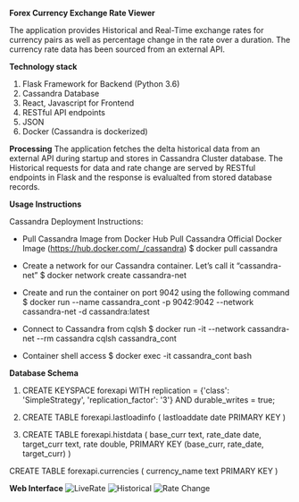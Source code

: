 **Forex Currency Exchange Rate Viewer**

The application provides Historical and Real-Time exchange rates for currency pairs as well as percentage change in the rate over a duration.
The currency rate data has been sourced from an external API.

**Technology stack**
1. Flask Framework for Backend (Python 3.6)
2. Cassandra Database
3. React, Javascript for Frontend 
4. RESTful API endpoints
5. JSON
6. Docker (Cassandra is dockerized)

**Processing**
The application fetches the delta historical data from an external API during startup and stores in Cassandra Cluster database. 
The Historical requests for data and rate change are served by RESTful endpoints in Flask and the response is evalualted from stored database records.

**Usage Instructions**

Cassandra Deployment Instructions:
- Pull Cassandra Image from Docker Hub
Pull Cassandra Official Docker Image (https://hub.docker.com/_/cassandra)
     $ docker pull cassandra 

- Create a network for our Cassandra container. Let’s call it “cassandra-net”
    $ docker network create cassandra-net

- Create and run the container on port 9042 using the following command
    $ docker run --name cassandra_cont  -p 9042:9042 --network cassandra-net -d cassandra:latest

- Connect to Cassandra from cqlsh
    $ docker run -it --network cassandra-net --rm cassandra cqlsh cassandra_cont 

 - Container shell access 
    $ docker exec -it cassandra_cont  bash


**Database Schema**
1. CREATE KEYSPACE forexapi WITH replication = {'class': 'SimpleStrategy', 'replication_factor': '3'}  AND durable_writes = true;

2. CREATE TABLE forexapi.lastloadinfo (
    lastloaddate date PRIMARY KEY
)

3. CREATE TABLE forexapi.histdata (
    base_curr text,
    rate_date date,
    target_curr text,
    rate double,
    PRIMARY KEY (base_curr, rate_date, target_curr)
)

CREATE TABLE forexapi.currencies (
    currency_name text PRIMARY KEY
)


**Web Interface**
![LiveRate](https://user-images.githubusercontent.com/63558030/87902735-6332d600-ca28-11ea-9ae2-a513b8ea6497.JPG)
![Historical](https://user-images.githubusercontent.com/63558030/87901858-249c1c00-ca26-11ea-8edd-05ab2c818be5.JPG)
![Rate Change](https://user-images.githubusercontent.com/63558030/87901860-249c1c00-ca26-11ea-8947-67234ce4f886.JPG)



